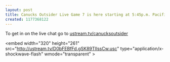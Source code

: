 ```yaml
---
layout: post
title: Canucks Outsider Live Game 7 is here starting at 5:45p.m. Pacific 23 Apr 07
created: 1177368122
---
```

<p>To get in on the live chat go to <a href="http://ustream.tv/watch/channel/D0bFEBfFd.gSK89TIlssCw">ustream.tv/canucksoutsider</a></p>

<embed width="320" height="261" src="http://ustream.tv/D0bFEBfFd.gSK89TIlssCw.usc" type="application/x-shockwave-flash" wmode="transparent" \>
